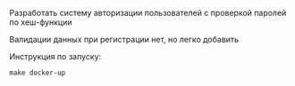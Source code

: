 Разработать систему авторизации пользователей с проверкой паролей по хеш-функции

Валидации данных при регистрации нет, но легко добавить

Инструкция по запуску:

`make docker-up`
